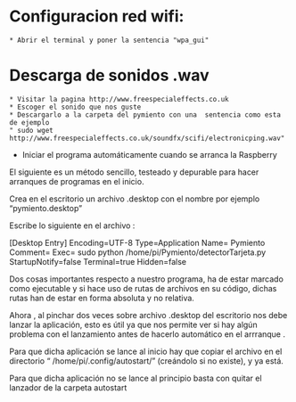 # Configuracion red wifi:
	
	* Abrir el terminal y poner la sentencia "wpa_gui"
	
# Descarga de sonidos .wav

	* Visitar la pagina http://www.freespecialeffects.co.uk
	* Escoger el sonido que nos guste 
	* Descargarlo a la carpeta del pymiento con una  sentencia como esta de ejemplo
	" sudo wget http://www.freespecialeffects.co.uk/soundfx/scifi/electronicping.wav"
	
* Iniciar el programa automáticamente cuando se arranca la Raspberry

 El siguiente es un método sencillo, testeado y depurable para hacer arranques 
 de programas en el inicio.

 Crea en el escritorio un archivo .desktop con el nombre por ejemplo “pymiento.desktop”

 Escribe lo siguiente en el archivo :

 [Desktop Entry]
 Encoding=UTF-8
 Type=Application
 Name= Pymiento
 Comment=
 Exec= sudo python /home/pi/Pymiento/detectorTarjeta.py
 StartupNotify=false
 Terminal=true
 Hidden=false


 Dos cosas importantes respecto a nuestro programa, 
 ha de estar marcado como ejecutable y si hace uso de rutas de archivos en su código, 
 dichas rutas han de estar en forma absoluta y no relativa.

 Ahora , al pinchar dos veces sobre archivo .desktop del escritorio nos debe lanzar la aplicación,
 esto es útil ya que nos permite ver si hay algún problema con el lanzamiento antes de hacerlo 
 automático en el arrranque .

 Para que dicha aplicación se lance al inicio hay que copiar el archivo en el directorio
 “ /home/pi/.config/autostart/”  (creándolo si no existe), y ya está.

 Para que dicha aplicación no se lance al principio basta con quitar el lanzador 
 de la carpeta autostart
 

	
